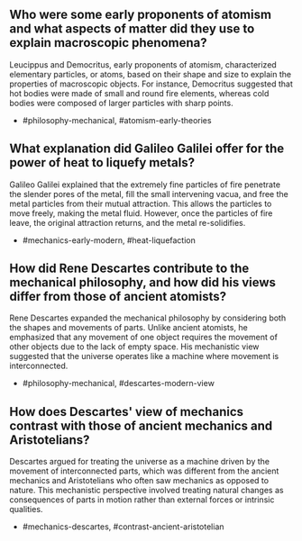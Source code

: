 ## Who were some early proponents of atomism and what aspects of matter did they use to explain macroscopic phenomena?

Leucippus and Democritus, early proponents of atomism, characterized elementary particles, or atoms, based on their shape and size to explain the properties of macroscopic objects. For instance, Democritus suggested that hot bodies were made of small and round fire elements, whereas cold bodies were composed of larger particles with sharp points.

- #philosophy-mechanical, #atomism-early-theories

## What explanation did Galileo Galilei offer for the power of heat to liquefy metals?

Galileo Galilei explained that the extremely fine particles of fire penetrate the slender pores of the metal, fill the small intervening vacua, and free the metal particles from their mutual attraction. This allows the particles to move freely, making the metal fluid. However, once the particles of fire leave, the original attraction returns, and the metal re-solidifies.

- #mechanics-early-modern, #heat-liquefaction

## How did Rene Descartes contribute to the mechanical philosophy, and how did his views differ from those of ancient atomists?

Rene Descartes expanded the mechanical philosophy by considering both the shapes and movements of parts. Unlike ancient atomists, he emphasized that any movement of one object requires the movement of other objects due to the lack of empty space. His mechanistic view suggested that the universe operates like a machine where movement is interconnected.

- #philosophy-mechanical, #descartes-modern-view

## How does Descartes' view of mechanics contrast with those of ancient mechanics and Aristotelians?

Descartes argued for treating the universe as a machine driven by the movement of interconnected parts, which was different from the ancient mechanics and Aristotelians who often saw mechanics as opposed to nature. This mechanistic perspective involved treating natural changes as consequences of parts in motion rather than external forces or intrinsic qualities.

- #mechanics-descartes, #contrast-ancient-aristotelian